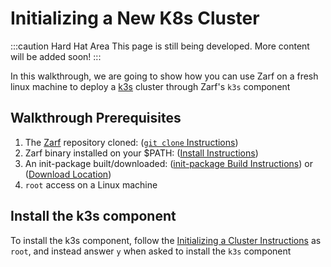 # Initializing a New K8s Cluster

:::caution Hard Hat Area
This page is still being developed. More content will be added soon!
:::

In this walkthrough, we are going to show how you can use Zarf on a fresh linux machine to deploy a [k3s](https://k3s.io/) cluster through Zarf's `k3s` component


## Walkthrough Prerequisites
1. The [Zarf](https://github.com/defenseunicorns/zarf) repository cloned: ([`git clone` Instructions](https://docs.github.com/en/repositories/creating-and-managing-repositories/cloning-a-repository))
1. Zarf binary installed on your $PATH: ([Install Instructions](../3-getting-started.md#installing-zarf))
1. An init-package built/downloaded: ([init-package Build Instructions](./0-using-zarf-package-create.md)) or ([Download Location](https://github.com/defenseunicorns/zarf/releases))
1. `root` access on a Linux machine

## Install the k3s component

To install the k3s component, follow the [Initializing a Cluster Instructions](./1-initializing-a-k8s-cluster.md) as `root`, and instead answer `y` when asked to install the `k3s` component
